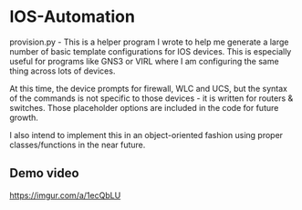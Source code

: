 # IOS-Automation
provision.py - This is a helper program I wrote to help me generate a large number of basic template configurations for IOS devices. This is especially useful for programs like GNS3 or VIRL where I am configuring the same thing across lots of devices.

At this time, the device prompts for firewall, WLC and UCS, but the syntax of the commands is not specific to those devices - it is written for routers & switches. Those placeholder options are included in the code for future growth.

I also intend to implement this in an object-oriented fashion using proper classes/functions in the near future.

## Demo video
https://imgur.com/a/1ecQbLU
